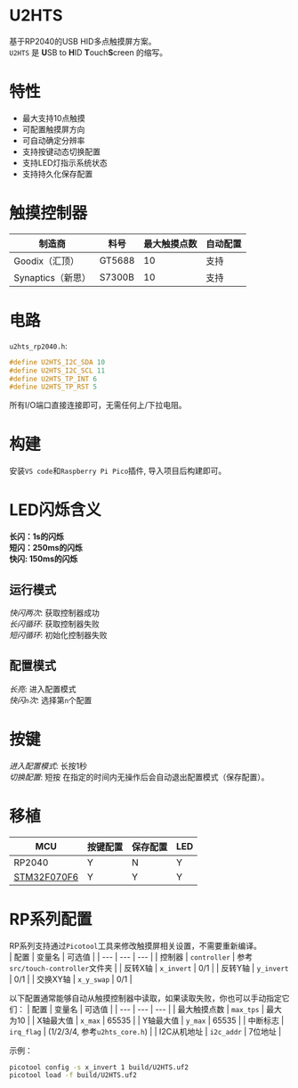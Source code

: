 # U2HTS
基于RP2040的USB HID多点触摸屏方案。  
`U2HTS` 是 **U**SB to **H**ID **T**ouch**S**creen 的缩写。  

# 特性
- 最大支持10点触摸
- 可配置触摸屏方向
- 可自动确定分辨率
- 支持按键动态切换配置
- 支持LED灯指示系统状态
- 支持持久化保存配置

# 触摸控制器
| 制造商 | 料号 | 最大触摸点数 | 自动配置 |
| --- | --- | --- | --- |
| Goodix（汇顶）| GT5688 | 10 | 支持 |
| Synaptics（新思）| S7300B | 10 | 支持 |

# 电路
`u2hts_rp2040.h`: 
```c
#define U2HTS_I2C_SDA 10
#define U2HTS_I2C_SCL 11
#define U2HTS_TP_INT 6
#define U2HTS_TP_RST 5
```
所有I/O端口直接连接即可，无需任何上/下拉电阻。  

# 构建
安装`VS code`和`Raspberry Pi Pico`插件, 导入项目后构建即可。

# LED闪烁含义
**长闪：1s的闪烁**  
**短闪：250ms的闪烁**  
**快闪: 150ms的闪烁**  
## 运行模式
*快闪两次*: 获取控制器成功  
*长闪循环*: 获取控制器失败  
*短闪循环*: 初始化控制器失败  

## 配置模式
*长亮*: 进入配置模式  
*快闪`n`次*: 选择第`n`个配置  

# 按键
*进入配置模式*: 长按1秒  
*切换配置*: 短按
在指定的时间内无操作后会自动退出配置模式（保存配置）。

# 移植
| MCU | 按键配置 | 保存配置 | LED | 
| --- | --- | --- | --- |
| RP2040 | Y | N | Y |
| [STM32F070F6](https://github.com/CNflysky/U2HTS_F070F6) | Y | Y | Y |

# RP系列配置
RP系列支持通过`Picotool`工具来修改触摸屏相关设置，不需要重新编译。  
| 配置 | 变量名 | 可选值 |
| --- | --- | --- |
| 控制器 | `controller` | 参考`src/touch-controller`文件夹 |
| 反转X轴 | `x_invert` | 0/1 |
| 反转Y轴 | `y_invert` | 0/1 |
| 交换XY轴 | `x_y_swap` | 0/1 |

以下配置通常能够自动从触摸控制器中读取，如果读取失败，你也可以手动指定它们：
| 配置 | 变量名 | 可选值 |
| --- | --- | --- |
| 最大触摸点数 | `max_tps` | 最大为10 |
| X轴最大值 | `x_max` | 65535 |
| Y轴最大值 | `y_max` | 65535 |
| 中断标志 | `irq_flag` | (1/2/3/4, 参考`u2hts_core.h`) |
| I2C从机地址 | `i2c_addr` | 7位地址 |

示例：
```bash
picotool config -s x_invert 1 build/U2HTS.uf2
picotool load -f build/U2HTS.uf2
```